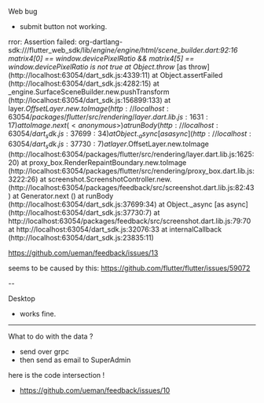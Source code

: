 Web bug
- submit button not working.

rror: Assertion failed:
org-dartlang-sdk:///flutter_web_sdk/lib/_engine/engine/html/scene_builder.dart:92:16
matrix4[0] == window.devicePixelRatio &&
           matrix4[5] == window.devicePixelRatio
is not true
    at Object.throw_ [as throw] (http://localhost:63054/dart_sdk.js:4339:11)
    at Object.assertFailed (http://localhost:63054/dart_sdk.js:4282:15)
    at _engine.SurfaceSceneBuilder.new.pushTransform
    (http://localhost:63054/dart_sdk.js:156899:133)
    at layer$.OffsetLayer.new.toImage
    (http://localhost:63054/packages/flutter/src/rendering/layer.dart.lib.js:1631:17)
    at toImage.next (<anonymous>)
    at runBody (http://localhost:63054/dart_sdk.js:37699:34)
    at Object._async [as async] (http://localhost:63054/dart_sdk.js:37730:7)
    at layer$.OffsetLayer.new.toImage
    (http://localhost:63054/packages/flutter/src/rendering/layer.dart.lib.js:1625:20)
    at proxy_box.RenderRepaintBoundary.new.toImage
    (http://localhost:63054/packages/flutter/src/rendering/proxy_box.dart.lib.js:3222:26)
    at screenshot.ScreenshotController.new.<anonymous>
    (http://localhost:63054/packages/feedback/src/screenshot.dart.lib.js:82:43)
    at Generator.next (<anonymous>)
    at runBody (http://localhost:63054/dart_sdk.js:37699:34)
    at Object._async [as async] (http://localhost:63054/dart_sdk.js:37730:7)
    at http://localhost:63054/packages/feedback/src/screenshot.dart.lib.js:79:70
    at http://localhost:63054/dart_sdk.js:32076:33
    at internalCallback (http://localhost:63054/dart_sdk.js:23835:11)


https://github.com/ueman/feedback/issues/13

seems to be caused by this:
https://github.com/flutter/flutter/issues/59072

--


Desktop
- works fine.

---

What to do with the data ?
- send over grpc
- then send as email to SuperAdmin 

here is the code intersection !
- https://github.com/ueman/feedback/issues/10